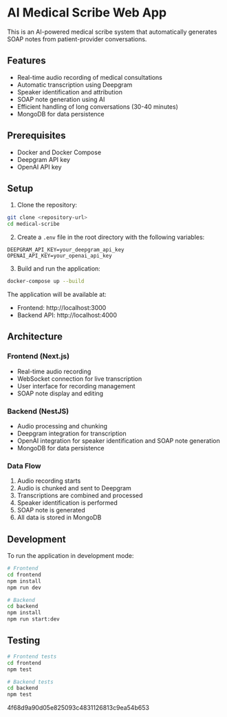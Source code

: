 # AI Medical Scribe Web App

This is an AI-powered medical scribe system that automatically generates SOAP notes from patient-provider conversations.

## Features

- Real-time audio recording of medical consultations
- Automatic transcription using Deepgram
- Speaker identification and attribution
- SOAP note generation using AI
- Efficient handling of long conversations (30-40 minutes)
- MongoDB for data persistence

## Prerequisites

- Docker and Docker Compose
- Deepgram API key
- OpenAI API key

## Setup

1. Clone the repository:
```bash
git clone <repository-url>
cd medical-scribe
```

2. Create a `.env` file in the root directory with the following variables:
```
DEEPGRAM_API_KEY=your_deepgram_api_key
OPENAI_API_KEY=your_openai_api_key
```

3. Build and run the application:
```bash
docker-compose up --build
```

The application will be available at:
- Frontend: http://localhost:3000
- Backend API: http://localhost:4000

## Architecture

### Frontend (Next.js)
- Real-time audio recording
- WebSocket connection for live transcription
- User interface for recording management
- SOAP note display and editing

### Backend (NestJS)
- Audio processing and chunking
- Deepgram integration for transcription
- OpenAI integration for speaker identification and SOAP note generation
- MongoDB for data persistence

### Data Flow
1. Audio recording starts
2. Audio is chunked and sent to Deepgram
3. Transcriptions are combined and processed
4. Speaker identification is performed
5. SOAP note is generated
6. All data is stored in MongoDB

## Development

To run the application in development mode:

```bash
# Frontend
cd frontend
npm install
npm run dev

# Backend
cd backend
npm install
npm run start:dev
```

## Testing

```bash
# Frontend tests
cd frontend
npm test

# Backend tests
cd backend
npm test
``` 
4f68d9a90d05e825093c4831126813c9ea54b653